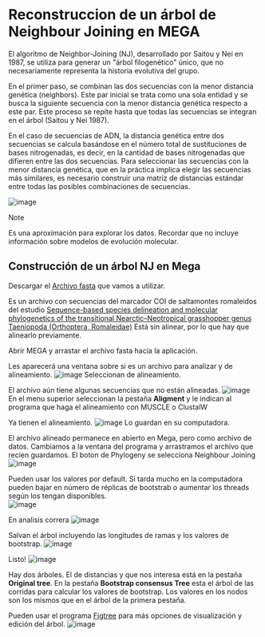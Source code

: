 #   Reconstruccion de un árbol de Neighbour Joining en MEGA

El algoritmo de Neighbor-Joining (NJ), desarrollado por Saitou y Nei en 1987, se utiliza para generar 
un "árbol filogenético" único, que no necesariamente representa la historia evolutiva del grupo.

En el primer paso, se combinan las dos secuencias con la menor distancia genética (neighbors). 
Este par inicial se trata como una sola entidad y se busca la siguiente secuencia con la menor distancia genética 
respecto a este par. Este proceso se repite hasta que todas las secuencias se integran en el árbol (Saitou y Nei 1987). 

En el caso de secuencias de ADN, la distancia genética entre dos secuencias se calcula basándose en el número 
total de sustituciones de bases nitrogenadas, es decir, en la cantidad de bases nitrogenadas que difieren entre
las dos secuencias. Para seleccionar las secuencias con la menor distancia genética, que en la práctica implica
elegir las secuencias más similares, es necesario construir una matriz de distancias estándar entre todas las
posibles combinaciones de secuencias.

![image](https://github.com/ObreroFuturista/phylo_m/assets/32031932/1c0b7774-adfe-45cd-9d3b-6c28d396f5c5)

> [!NOTE]
> Es una aproximación para explorar los datos. Recordar que no incluye información sobre modelos de evolución molecular.

## Construcción de un árbol NJ en Mega


Descargar el [Archivo fasta](archivos/COI_sn_sh.fasta) que vamos a utilizar.


Es un archivo con secuencias del marcador COI de saltamontes romaleidos del estudio [Sequence-based species delineation and molecular phylogenetics of the
transitional Nearctic–Neotropical grasshopper genus Taeniopoda
(Orthoptera, Romaleidae)](archivos/Paper-SequencebasedspeciesdelineationTaeniopoda-May-2017Orthoptera.pdf) 
Está sin alinear, por lo que hay que alinearlo previamente.

Abrir MEGA y arrastar el archivo fasta hacía la aplicación.


Les aparecerá una ventana sobre si es un archivo para analizar y de alineamiento. 
![image](https://github.com/ObreroFuturista/phylo_m/assets/32031932/eae418da-3153-4ffc-9231-259efe57b811)
Seleccionan de alineamiento.  


El archivo aún tiene algunas secuencias que no están alineadas.
![image](https://github.com/ObreroFuturista/phylo_m/assets/32031932/584ae4b0-083a-4c68-af21-5042203c252e)
En el menu superior seleccionan la pestaña **Aligment** y le indican al programa que haga el alineamiento con MUSCLE o ClustalW


Ya tienen el alineamiento. 
![image](https://github.com/ObreroFuturista/phylo_m/assets/32031932/d5bc3148-4839-4c0f-b8b6-3c4e49e9b848)
Lo guardan en su computadora. 


El archivo alineado permanece en abierto en Mega, pero como archivo de datos. Cambiamos a la ventana del programa y arrastramos el archivo que recien guardamos. El boton de Phylogeny se selecciona Neighbour Joining
![image](https://github.com/ObreroFuturista/phylo_m/assets/32031932/b0ad1670-ca36-4afb-bae3-cc6b407f2578)


Pueden usar los valores por default. Si tarda mucho en la computadora pueden bajar en número de réplicas de bootstrab o aumentar los threads según los tengan disponibles.  
![image](https://github.com/ObreroFuturista/phylo_m/assets/32031932/2bc3684c-0021-42bf-87ea-bd42126f48c8)


En analisis correra 
![image](https://github.com/ObreroFuturista/phylo_m/assets/32031932/5f2a9552-c4e6-42a3-a80a-2302e4961b52)

Salvan el árbol incluyendo las longitudes de ramas y los valores de bootstrap. 
![image](https://github.com/ObreroFuturista/phylo_m/assets/32031932/483ffeaa-f326-43d2-aa40-8cbdbf4c6955)


Listo!
![image](https://github.com/ObreroFuturista/phylo_m/assets/32031932/c3e37b88-3192-463f-a94c-469f82f102bc)

Hay dos árboles. El de distancias y que nos interesa está en la pestaña **Original tree**. En la pestaña **Bootstrap consensus Tree** esta el árbol de 
las corridas para calcular los valores de bootstrap. Los valores en los nodos son los mismos que en el árbol de la primera pestaña. 

Pueden usar el programa [Figtree](http://tree.bio.ed.ac.uk/software/figtree/) para más opciones de visualización y edición del árbol. 
![image](https://github.com/ObreroFuturista/phylo_m/assets/32031932/1069566b-b034-426c-aae1-35df144c6f34)

